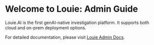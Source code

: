 # Welcome to Louie: Admin Guide

Louie.AI is the first genAI-native investigation platform. It supports both cloud and on-prem deployment options.

For detailed documentation, please visit [Louie Admin Docs](https://louie-admin-docs.readthedocs.io/en/latest/).
